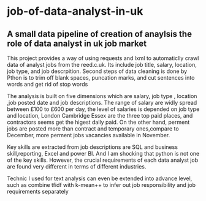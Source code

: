 # job-of-data-analyst-in-uk
<h2>A small data pipeline of creation of anaylsis the role of data analyst in uk job market</h2>

<div>
  
<p>This project provides a way of using requests and lxml to automaticlly crawl data of analyst jobs from the reed.c.uk. Its include job title, salary, location, job type, and job descrpition. 
Second steps of data cleaning is done by Pthon is to trim off blank spaces, puncation marks, and cut sentences into words and get rid of stop words 
</p>  
</div>

<div><p>The analysis is built on five dimensions which are salary, job type , location ,job posted date and job descriptions. The range of salary are widly spread between £100 to £600 per day, the level of salaries is depended on job type and location, London Cambridge Essex are the three top paid places, and contractors seems get the higest daily paid. On the other hand, perment jobs are posted more than contract and temporary ones,compare to December, more perment jobs vacancies available in November.

Key skills are extracted from job descriptions are SQL and business skill,reporting, Excel and power BI. And I am shocking that python is not one of the key skills. However, the crucial requirements of each data analyst job are found very different in terms of different industries.

Technic I used for text analysis can even be extended into advance level, such as combine tfidf with k-mean++ to infer out job responsibility and job requirements separately 
</p></div>

